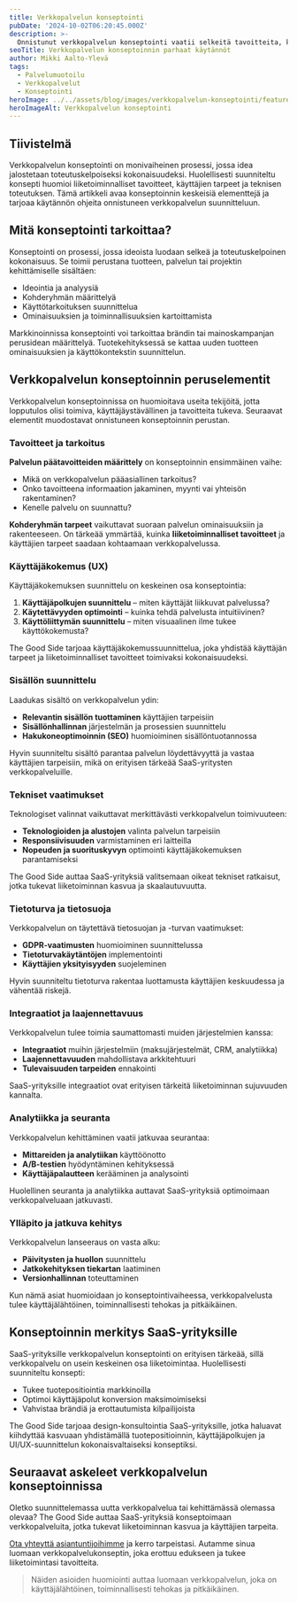```yaml
---
title: Verkkopalvelun konseptointi
pubDate: '2024-10-02T06:20:45.000Z'
description: >-
  Onnistunut verkkopalvelun konseptointi vaatii selkeitä tavoitteita, käyttäjälähtöistä suunnittelua ja teknisesti toimivan toteutuksen. Konseptoinnin huolellinen toteutus varmistaa, että palvelu täyttää sekä liiketoiminnalliset tavoitteet että käyttäjien tarpeet.
seoTitle: Verkkopalvelun konseptoinnin parhaat käytännöt
author: Mikki Aalto-Ylevä
tags:
  - Palvelumuotoilu
  - Verkkopalvelut
  - Konseptointi
heroImage: ../../assets/blog/images/verkkopalvelun-konseptointi/featured.webp
heroImageAlt: Verkkopalvelun konseptointi
---
```


## Tiivistelmä

Verkkopalvelun konseptointi on monivaiheinen prosessi, jossa idea jalostetaan toteutuskelpoiseksi kokonaisuudeksi. Huolellisesti suunniteltu konsepti huomioi liiketoiminnalliset tavoitteet, käyttäjien tarpeet ja teknisen toteutuksen. Tämä artikkeli avaa konseptoinnin keskeisiä elementtejä ja tarjoaa käytännön ohjeita onnistuneen verkkopalvelun suunnitteluun.

## Mitä konseptointi tarkoittaa?

Konseptointi on prosessi, jossa ideoista luodaan selkeä ja toteutuskelpoinen kokonaisuus. Se toimii perustana tuotteen, palvelun tai projektin kehittämiselle sisältäen:

- Ideointia ja analyysiä
- Kohderyhmän määrittelyä
- Käyttötarkoituksen suunnittelua
- Ominaisuuksien ja toiminnallisuuksien kartoittamista

Markkinoinnissa konseptointi voi tarkoittaa brändin tai mainoskampanjan perusidean määrittelyä. Tuotekehityksessä se kattaa uuden tuotteen ominaisuuksien ja käyttökontekstin suunnittelun.

## Verkkopalvelun konseptoinnin peruselementit

Verkkopalvelun konseptoinnissa on huomioitava useita tekijöitä, jotta lopputulos olisi toimiva, käyttäjäystävällinen ja tavoitteita tukeva. Seuraavat elementit muodostavat onnistuneen konseptoinnin perustan.

### Tavoitteet ja tarkoitus

**Palvelun päätavoitteiden määrittely** on konseptoinnin ensimmäinen vaihe:

- Mikä on verkkopalvelun pääasiallinen tarkoitus?
- Onko tavoitteena informaation jakaminen, myynti vai yhteisön rakentaminen?
- Kenelle palvelu on suunnattu?

**Kohderyhmän tarpeet** vaikuttavat suoraan palvelun ominaisuuksiin ja rakenteeseen. On tärkeää ymmärtää, kuinka **liiketoiminnalliset tavoitteet** ja käyttäjien tarpeet saadaan kohtaamaan verkkopalvelussa.

### Käyttäjäkokemus (UX)

Käyttäjäkokemuksen suunnittelu on keskeinen osa konseptointia:

1. **Käyttäjäpolkujen suunnittelu** – miten käyttäjät liikkuvat palvelussa?
2. **Käytettävyyden optimointi** – kuinka tehdä palvelusta intuitiivinen?
3. **Käyttöliittymän suunnittelu** – miten visuaalinen ilme tukee käyttökokemusta?

The Good Side tarjoaa käyttäjäkokemussuunnittelua, joka yhdistää käyttäjän tarpeet ja liiketoiminnalliset tavoitteet toimivaksi kokonaisuudeksi.

### Sisällön suunnittelu

Laadukas sisältö on verkkopalvelun ydin:

- **Relevantin sisällön tuottaminen** käyttäjien tarpeisiin
- **Sisällönhallinnan** järjestelmän ja prosessien suunnittelu
- **Hakukoneoptimoinnin (SEO)** huomioiminen sisällöntuotannossa

Hyvin suunniteltu sisältö parantaa palvelun löydettävyyttä ja vastaa käyttäjien tarpeisiin, mikä on erityisen tärkeää SaaS-yritysten verkkopalveluille.

### Tekniset vaatimukset

Teknologiset valinnat vaikuttavat merkittävästi verkkopalvelun toimivuuteen:

- **Teknologioiden ja alustojen** valinta palvelun tarpeisiin
- **Responsiivisuuden** varmistaminen eri laitteilla
- **Nopeuden ja suorituskyvyn** optimointi käyttäjäkokemuksen parantamiseksi

The Good Side auttaa SaaS-yrityksiä valitsemaan oikeat tekniset ratkaisut, jotka tukevat liiketoiminnan kasvua ja skaalautuvuutta.

### Tietoturva ja tietosuoja

Verkkopalvelun on täytettävä tietosuojan ja -turvan vaatimukset:

- **GDPR-vaatimusten** huomioiminen suunnittelussa
- **Tietoturvakäytäntöjen** implementointi
- **Käyttäjien yksityisyyden** suojeleminen

Hyvin suunniteltu tietoturva rakentaa luottamusta käyttäjien keskuudessa ja vähentää riskejä.

### Integraatiot ja laajennettavuus

Verkkopalvelun tulee toimia saumattomasti muiden järjestelmien kanssa:

- **Integraatiot** muihin järjestelmiin (maksujärjestelmät, CRM, analytiikka)
- **Laajennettavuuden** mahdollistava arkkitehtuuri
- **Tulevaisuuden tarpeiden** ennakointi

SaaS-yrityksille integraatiot ovat erityisen tärkeitä liiketoiminnan sujuvuuden kannalta.

### Analytiikka ja seuranta

Verkkopalvelun kehittäminen vaatii jatkuvaa seurantaa:

- **Mittareiden ja analytiikan** käyttöönotto
- **A/B-testien** hyödyntäminen kehityksessä
- **Käyttäjäpalautteen** kerääminen ja analysointi

Huolellinen seuranta ja analytiikka auttavat SaaS-yrityksiä optimoimaan verkkopalveluaan jatkuvasti.

### Ylläpito ja jatkuva kehitys

Verkkopalvelun lanseeraus on vasta alku:

- **Päivitysten ja huollon** suunnittelu
- **Jatkokehityksen tiekartan** laatiminen
- **Versionhallinnan** toteuttaminen

Kun nämä asiat huomioidaan jo konseptointivaiheessa, verkkopalvelusta tulee käyttäjälähtöinen, toiminnallisesti tehokas ja pitkäikäinen.

## Konseptoinnin merkitys SaaS-yrityksille

SaaS-yrityksille verkkopalvelun konseptointi on erityisen tärkeää, sillä verkkopalvelu on usein keskeinen osa liiketoimintaa. Huolellisesti suunniteltu konsepti:

- Tukee tuotepositiointia markkinoilla
- Optimoi käyttäjäpolut konversion maksimoimiseksi
- Vahvistaa brändiä ja erottautumista kilpailijoista

The Good Side tarjoaa design-konsultointia SaaS-yrityksille, jotka haluavat kiihdyttää kasvuaan yhdistämällä tuotepositioinnin, käyttäjäpolkujen ja UI/UX-suunnittelun kokonaisvaltaiseksi konseptiksi.

## Seuraavat askeleet verkkopalvelun konseptoinnissa

Oletko suunnittelemassa uutta verkkopalvelua tai kehittämässä olemassa olevaa? The Good Side auttaa SaaS-yrityksiä konseptoimaan verkkopalveluita, jotka tukevat liiketoiminnan kasvua ja käyttäjien tarpeita.

[Ota yhteyttä asiantuntijoihimme](/contact) ja kerro tarpeistasi. Autamme sinua luomaan verkkopalvelukonseptin, joka erottuu edukseen ja tukee liiketoimintasi tavoitteita.

> Näiden asioiden huomiointi auttaa luomaan verkkopalvelun, joka on käyttäjälähtöinen, toiminnallisesti tehokas ja pitkäikäinen.